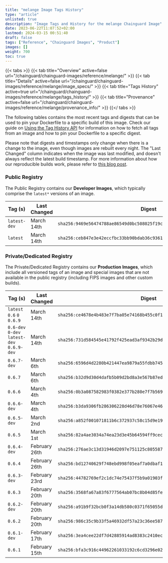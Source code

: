 ```yaml
---
title: "melange Image Tags History"
type: "article"
unlisted: true
description: "Image Tags and History for the melange Chainguard Image"
date: 2023-06-22T11:07:52+02:00
lastmod: 2024-03-15 00:51:40
draft: false
tags: ["Reference", "Chainguard Images", "Product"]
images: []
weight: 700
toc: true
---
```


{{< tabs >}}
{{< tab title="Overview" active=false url="/chainguard/chainguard-images/reference/melange/" >}}
{{< tab title="Details" active=false url="/chainguard/chainguard-images/reference/melange/image_specs/" >}}
{{< tab title="Tags History" active=true url="/chainguard/chainguard-images/reference/melange/tags_history/" >}}
{{< tab title="Provenance" active=false url="/chainguard/chainguard-images/reference/melange/provenance_info/" >}}
{{</ tabs >}}

The following tables contains the most recent tags and digests that can be used to pin your Dockerfile to a specific build of this image. Check our guide on [Using the Tag History API](/chainguard/chainguard-images/using-the-tag-history-api/) for information on how to fetch all tags from an image and how to pin your Dockerfile to a specific digest.

Please note that digests and timestamps only change when there is a change to the image, even though images are rebuilt every night. The "Last Changed" column indicates when the image was last modified, and doesn't always reflect the latest build timestamp. For more information about how our reproducible builds work, please refer to [this blog post](https://www.chainguard.dev/unchained/reproducing-chainguards-reproducible-image-builds).

### Public Registry
The Public Registry contains our **Developer Images**, which typically comprise the `latest*` versions of an image.

| Tag (s)       | Last Changed | Digest                                                                    |
|---------------|--------------|---------------------------------------------------------------------------|
|  `latest-dev` | March 14th   | `sha256:9469e56474788ae86549d0bc508025f19c235cd728851c22d05410e02ce03344` |
|  `latest`     | March 14th   | `sha256:ceb847e3e42eccfbc33bb90bdab36c936121b01417d3e3547fd65cf6223db61b` |


### Private/Dedicated Registry
The Private/Dedicated Registry contains our **Production Images**, which include all versioned tags of an image and special images that are not available in the public registry (including FIPS images and other custom builds).

| Tag (s)                                     | Last Changed  | Digest                                                                    |
|---------------------------------------------|---------------|---------------------------------------------------------------------------|
|  `latest` `0.6` `0` `0.6.9`                 | March 14th    | `sha256:ce4678e4b483e7f7ba05e74168b455c0f15e083f01608b7681a0cab38e7e8831` |
|  `0.6-dev` `0-dev` `latest-dev` `0.6.9-dev` | March 14th    | `sha256:731d584545e41792f425ead3af9342b29d67bcdd956f127295559e09175e1b36` |
|  `0.6.7-dev`                                | March 6th     | `sha256:6596d4d2280b421447ea9879a55fdbb745ab618a243c1f3a7586ae84b3b1c6dd` |
|  `0.6.7`                                    | March 6th     | `sha256:b32d9d30d4dafb5b09d2bd8a3e567b87ed4a5d2aebb41d0b7eabe87fa8f54a31` |
|  `0.6.6`                                    | March 4th     | `sha256:0b3a087582983f0382e377b280e7f7b569c9abe0c7ea0a0e11276dd4a47ddbd0` |
|  `0.6.6-dev`                                | March 4th     | `sha256:b3da9306fb286306228d46d78e76067e467eaa811c401281c11c34c278023dc0` |
|  `0.6.5-dev`                                | March 2nd     | `sha256:a852f001071811b6c372937c58c15d9e19855298051ff3ecc9c48a17bf2fcfec` |
|  `0.6.5`                                    | March 1st     | `sha256:82a4ae3034a74ea23d3e45b64594ff9cec698176aa156e691b7ea7cda5fe2ccd` |
|  `0.6.4-dev`                                | February 26th | `sha256:276ae3c13d31946d2097e751125c805587633d0c04ec8c0fa8954caeffc7dd07` |
|  `0.6.4`                                    | February 26th | `sha256:bd12740629f748ebd998f05eaf7a0dbaf11abf9432b7eb2beac0a975429d6eeb` |
|  `0.6.3-dev`                                | February 23rd | `sha256:44782769ef2c1dc74e75437f5b9a01903fc01519684ef013f4ca7d63af650c59` |
|  `0.6.3`                                    | February 20th | `sha256:3568fa67a83f6777564ab07bc8b04d85fe3e385a87233900e0d8e8cd4c0d70e9` |
|  `0.6.2-dev`                                | February 20th | `sha256:a91b9f32bcb0f3a14db580c0371f65055d13d1a602af447c6600b963c65fec6d` |
|  `0.6.2`                                    | February 20th | `sha256:986c35c9b33f5a46932df57a23c36ee587ff213ded8933cd1b3a022c6bdd1ba9` |
|  `0.6.1-dev`                                | February 17th | `sha256:3ea4cee22df7d42885914ad8383c2410ec5dec1b691bf173a4712ba50dc3c533` |
|  `0.6.1`                                    | February 15th | `sha256:bfa3c916c44962261033192c6cd3296e028ad2b99780e820265aecaf15280ec8` |

